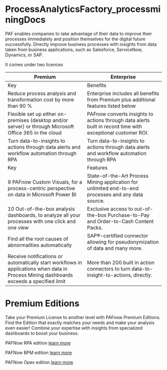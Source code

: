 # ProcessAnalyticsFactory_processminingDocs

PAF enables companies to take advantage of their data to improve their processes immediately and position themselves for the digital future successfully. Directly improve business processes with insights from data taken from business applications, such as Salesforce, ServiceNow, Dynamics, or SAP.

It comes under two licences 

| Premium | Enterprise |
|--|--|
| Key | Benefits |
| Reduce process analysis and transformation cost by more than 90 % | Enterprise includes all benefits from Premium plus additional features listed below |
| Flexible set up either on-premises (desktop and/or server) or through Microsoft Office 365 in the cloud | PAFnow converts insights to actions through data alerts built in record time with exceptional customer ROI. |
|Turn data-to-insights to actions through data alerts and workflow automation through RPA | Turn data-to-insights to actions through data alerts and workflow automation through RPA |
| Key | Features |
| 9 PAFnow Custom Visuals, for a process-centric perspective on data in Microsoft Power BI | State-of-the-Art Process Mining application for unlimited end-to-end processes and any data source. |
|10 Out-of-the-box analysis dashboards, to analyze all your processes with one click and one view | Exclusive access to out-of-the-box Purchase-to-Pay and Order-to-Cash Content Packs.|
| Find all the root causes of abnormalities automatically | SAP®-certified connector allowing for pseudonymization of data and many more.|
|Receive notifications or automatically start workflows in applications when data in Process Mining dashboards exceeds a specified limit| More than 200 built in action connectors to turn data-to-insight-to-actions, directly.|


# Premium Editions

Take your Premium License to another level with PAFnow Premium Editions. Find the Edition that exactly matches your needs and make your analysis even easier! Combine your expertise with insights from specialized dashboards to boost your business.

PAFNow RPA edition [learn more](https://pafnow.com/product/pafnow-rpa/)

PAFNow BPM edition [learn more](https://pafnow.com/product/pafnow-bpm/)

PAFNow Opex edition [learn more](https://pafnow.com/product/pafnow-opex/)
